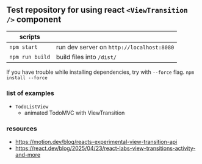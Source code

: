 ## Test repository for using react `<ViewTransition />` component

| scripts         |                                           |
| --------------- | ----------------------------------------- |
| `npm start`     | run dev server on `http://localhost:8080` |
| `npm run build` | build files into `/dist/`                 |

If you have trouble while installing dependencies, try with `--force` flag.
`npm install --force`

### list of examples
- `TodoListView`
  - animated TodoMVC with ViewTransition


### resources
- https://motion.dev/blog/reacts-experimental-view-transition-api
- https://react.dev/blog/2025/04/23/react-labs-view-transitions-activity-and-more